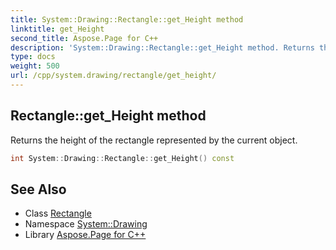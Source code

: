 ```yaml
---
title: System::Drawing::Rectangle::get_Height method
linktitle: get_Height
second_title: Aspose.Page for C++
description: 'System::Drawing::Rectangle::get_Height method. Returns the height of the rectangle represented by the current object in C++.'
type: docs
weight: 500
url: /cpp/system.drawing/rectangle/get_height/
---
```

## Rectangle::get_Height method


Returns the height of the rectangle represented by the current object.

```cpp
int System::Drawing::Rectangle::get_Height() const
```

## See Also

* Class [Rectangle](../)
* Namespace [System::Drawing](../../)
* Library [Aspose.Page for C++](../../../)
